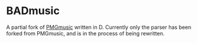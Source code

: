 # BADmusic

A partial fork of [PMGmusic](https://github.com/felixonmars/pmgmusic) written in D. Currently only the parser has been forked from PMGmusic, and is in the process of being rewritten.
